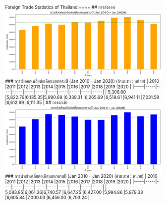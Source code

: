 
Foreign Trade Statistics of Thailand ==== ## การส่งออก  ![export.png](https://github.com/ecs-support/knowledge-center/raw/master/img/export.png) ### การส่งออกเฉลี่ยต่อเดือนแยกตามปี (Jan 2010 - Jan 2020) (ล้านบาท : หน่วย)  | 2010 |2011 |2012 |2013 |2014 |2015 |2016 |2017 |2018 |2019 |2020 |  |-----|-----|-----|-----|-----|-----|-----|-----|-----|-----|-----|  | 5,306.60 |5,822.79|6,135.35|5,990.69 |6,339.31 |6,265.69 |6,518.61 |6,941.11 |7,031.58 |6,612.99 |6,111.35 | ## การนำเข้า  ![import.png](https://github.com/ecs-support/knowledge-center/raw/master/img/import.png) ### การนำเข้าเฉลี่ยต่อเดือนแยกตามปี (Jan 2010 - Jan 2020) (ล้านบาท : หน่วย)  | 2010 |2011 |2012 |2013 |2014 |2015 |2016 |2017 |2018 |2019 |2020 |  |-----|-----|-----|-----|-----|-----|-----|-----|-----|-----|-----|  | 5,083.85|6,061.36|6,740.57 |6,647.25 |6,427.00 |5,994.86 |5,979.33 |6,605.84 |7,000.03 |6,456.00 |6,703.24 |
<!--stackedit_data:
eyJoaXN0b3J5IjpbLTI3MDM0MjY2NSwtMTIyNDExNjQ4NCwtMj
AyNzUxOTY2MV19
-->